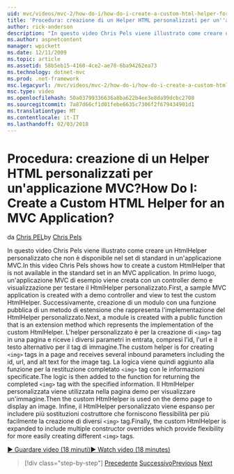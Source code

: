 ```yaml
---
uid: mvc/videos/mvc-2/how-do-i/how-do-i-create-a-custom-html-helper-for-an-mvc-application
title: 'Procedura: creazione di un Helper HTML personalizzati per un''applicazione MVC? | Microsoft Docs'
author: rick-anderson
description: "In questo video Chris Pels viene illustrato come creare un HtmlHelper personalizzato che non è disponibile nel set di standard in un'applicazione MVC. Primo, un applica MVC di esempio..."
ms.author: aspnetcontent
manager: wpickett
ms.date: 12/11/2009
ms.topic: article
ms.assetid: 58b5eb15-4160-4ce2-ae70-6ba94262ea73
ms.technology: dotnet-mvc
ms.prod: .net-framework
msc.legacyurl: /mvc/videos/mvc-2/how-do-i/how-do-i-create-a-custom-html-helper-for-an-mvc-application
msc.type: video
ms.openlocfilehash: 50a03799336636a8ba622b4ee3e8da99dcbc2708
ms.sourcegitcommit: 7a87d66cf1d01febe6635c7306f2f679434901d1
ms.translationtype: MT
ms.contentlocale: it-IT
ms.lasthandoff: 02/03/2018
---
```

<a name="how-do-i-create-a-custom-html-helper-for-an-mvc-application"></a><span data-ttu-id="f5b8d-105">Procedura: creazione di un Helper HTML personalizzati per un'applicazione MVC?</span><span class="sxs-lookup"><span data-stu-id="f5b8d-105">How Do I: Create a Custom HTML Helper for an MVC Application?</span></span>
====================
<span data-ttu-id="f5b8d-106">da [Chris PEL](https://twitter.com/chrispels)</span><span class="sxs-lookup"><span data-stu-id="f5b8d-106">by [Chris Pels](https://twitter.com/chrispels)</span></span>

<span data-ttu-id="f5b8d-107">In questo video Chris Pels viene illustrato come creare un HtmlHelper personalizzato che non è disponibile nel set di standard in un'applicazione MVC.</span><span class="sxs-lookup"><span data-stu-id="f5b8d-107">In this video Chris Pels shows how to create a custom HtmlHelper that is not available in the standard set in an MVC application.</span></span> <span data-ttu-id="f5b8d-108">In primo luogo, un'applicazione MVC di esempio viene creata con un controller demo e visualizzazione per testare il HtmlHelper personalizzato.</span><span class="sxs-lookup"><span data-stu-id="f5b8d-108">First, a sample MVC application is created with a demo controller and view to test the custom HtmlHelper.</span></span> <span data-ttu-id="f5b8d-109">Successivamente, creazione di un modulo con una funzione pubblica di un metodo di estensione che rappresenta l'implementazione del HtmlHelper personalizzato.</span><span class="sxs-lookup"><span data-stu-id="f5b8d-109">Next, a module is created with a public function that is an extension method which represents the implementation of the custom HtmlHelper.</span></span> <span data-ttu-id="f5b8d-110">L'helper personalizzato è per la creazione di `<img>` tag in una pagina e riceve i diversi parametri in entrata, compresi l'id, l'url e il testo alternativo per il tag di immagine.</span><span class="sxs-lookup"><span data-stu-id="f5b8d-110">The custom helper is for creating `<img>` tags in a page and receives several inbound parameters including the id, url, and alt text for the image tag.</span></span> <span data-ttu-id="f5b8d-111">La logica viene quindi aggiunto alla funzione per la restituzione completato `<img>` tag con le informazioni specificate.</span><span class="sxs-lookup"><span data-stu-id="f5b8d-111">The logic is then added to the function for returning the completed `<img>` tag with the specified information.</span></span> <span data-ttu-id="f5b8d-112">Il HtmlHelper personalizzata viene utilizzata nella pagina demo per visualizzare un'immagine.</span><span class="sxs-lookup"><span data-stu-id="f5b8d-112">Then the custom HtmlHelper is used on the demo page to display an image.</span></span> <span data-ttu-id="f5b8d-113">Infine, il HtmlHelper personalizzato viene espanso per includere più sostituzioni costruttore che forniscono flessibilità per più facilmente la creazione di diversi `<img>` tag.</span><span class="sxs-lookup"><span data-stu-id="f5b8d-113">Finally, the custom HtmlHelper is expanded to include multiple constructor overrides which provide flexibility for more easily creating different `<img>` tags.</span></span>

[<span data-ttu-id="f5b8d-114">&#9654; Guardare video (18 minuti)</span><span class="sxs-lookup"><span data-stu-id="f5b8d-114">&#9654; Watch video (18 minutes)</span></span>](https://channel9.msdn.com/Blogs/ASP-NET-Site-Videos/how-do-i-create-a-custom-html-helper-for-an-mvc-application)

>[!div class="step-by-step"]
<span data-ttu-id="f5b8d-115">[Precedente](how-do-i-implement-view-models-to-manage-data-for-aspnet-mvc-views.md)
[Successivo](how-do-i-work-with-model-binders-in-an-mvc-application.md)</span><span class="sxs-lookup"><span data-stu-id="f5b8d-115">[Previous](how-do-i-implement-view-models-to-manage-data-for-aspnet-mvc-views.md)
[Next](how-do-i-work-with-model-binders-in-an-mvc-application.md)</span></span>
